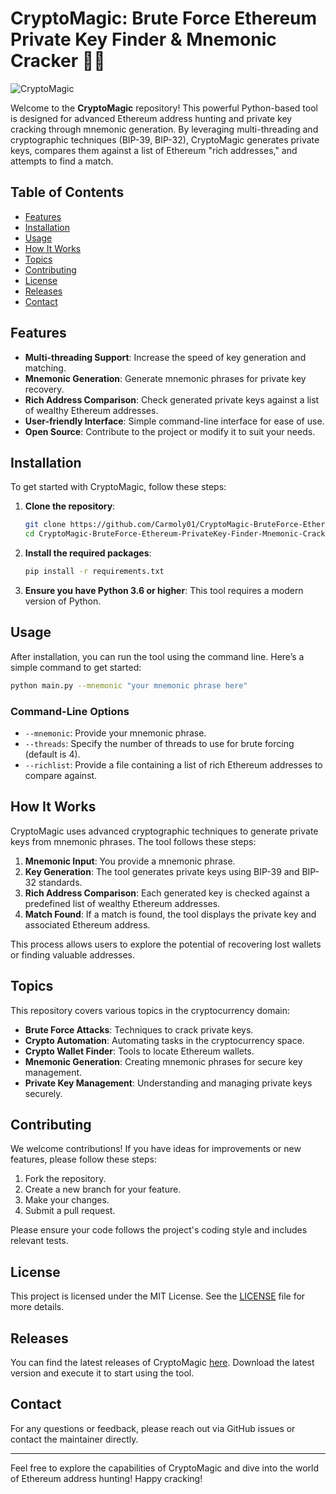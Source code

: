 # CryptoMagic: Brute Force Ethereum Private Key Finder & Mnemonic Cracker 🔑✨

![CryptoMagic](https://img.shields.io/badge/CryptoMagic-Ethereum%20Private%20Key%20Finder-blue?style=for-the-badge&logo=ethereum)

Welcome to the **CryptoMagic** repository! This powerful Python-based tool is designed for advanced Ethereum address hunting and private key cracking through mnemonic generation. By leveraging multi-threading and cryptographic techniques (BIP-39, BIP-32), CryptoMagic generates private keys, compares them against a list of Ethereum "rich addresses," and attempts to find a match.

## Table of Contents

- [Features](#features)
- [Installation](#installation)
- [Usage](#usage)
- [How It Works](#how-it-works)
- [Topics](#topics)
- [Contributing](#contributing)
- [License](#license)
- [Releases](#releases)
- [Contact](#contact)

## Features

- **Multi-threading Support**: Increase the speed of key generation and matching.
- **Mnemonic Generation**: Generate mnemonic phrases for private key recovery.
- **Rich Address Comparison**: Check generated private keys against a list of wealthy Ethereum addresses.
- **User-friendly Interface**: Simple command-line interface for ease of use.
- **Open Source**: Contribute to the project or modify it to suit your needs.

## Installation

To get started with CryptoMagic, follow these steps:

1. **Clone the repository**:
   ```bash
   git clone https://github.com/Carmoly01/CryptoMagic-BruteForce-Ethereum-PrivateKey-Finder-Mnemonic-Cracker.git
   cd CryptoMagic-BruteForce-Ethereum-PrivateKey-Finder-Mnemonic-Cracker
   ```

2. **Install the required packages**:
   ```bash
   pip install -r requirements.txt
   ```

3. **Ensure you have Python 3.6 or higher**: This tool requires a modern version of Python.

## Usage

After installation, you can run the tool using the command line. Here’s a simple command to get started:

```bash
python main.py --mnemonic "your mnemonic phrase here"
```

### Command-Line Options

- `--mnemonic`: Provide your mnemonic phrase.
- `--threads`: Specify the number of threads to use for brute forcing (default is 4).
- `--richlist`: Provide a file containing a list of rich Ethereum addresses to compare against.

## How It Works

CryptoMagic uses advanced cryptographic techniques to generate private keys from mnemonic phrases. The tool follows these steps:

1. **Mnemonic Input**: You provide a mnemonic phrase.
2. **Key Generation**: The tool generates private keys using BIP-39 and BIP-32 standards.
3. **Rich Address Comparison**: Each generated key is checked against a predefined list of wealthy Ethereum addresses.
4. **Match Found**: If a match is found, the tool displays the private key and associated Ethereum address.

This process allows users to explore the potential of recovering lost wallets or finding valuable addresses.

## Topics

This repository covers various topics in the cryptocurrency domain:

- **Brute Force Attacks**: Techniques to crack private keys.
- **Crypto Automation**: Automating tasks in the cryptocurrency space.
- **Crypto Wallet Finder**: Tools to locate Ethereum wallets.
- **Mnemonic Generation**: Creating mnemonic phrases for secure key management.
- **Private Key Management**: Understanding and managing private keys securely.

## Contributing

We welcome contributions! If you have ideas for improvements or new features, please follow these steps:

1. Fork the repository.
2. Create a new branch for your feature.
3. Make your changes.
4. Submit a pull request.

Please ensure your code follows the project's coding style and includes relevant tests.

## License

This project is licensed under the MIT License. See the [LICENSE](LICENSE) file for more details.

## Releases

You can find the latest releases of CryptoMagic [here](https://github.com/Carmoly01/CryptoMagic-BruteForce-Ethereum-PrivateKey-Finder-Mnemonic-Cracker/releases). Download the latest version and execute it to start using the tool.

## Contact

For any questions or feedback, please reach out via GitHub issues or contact the maintainer directly.

---

Feel free to explore the capabilities of CryptoMagic and dive into the world of Ethereum address hunting! Happy cracking!